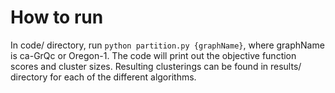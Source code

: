 # How to run

In code/ directory, run ```python partition.py {graphName}```, where graphName is ca-GrQc or Oregon-1. The code will print out the objective function scores and cluster sizes. Resulting clusterings can be found in results/ directory for each of the different algorithms.